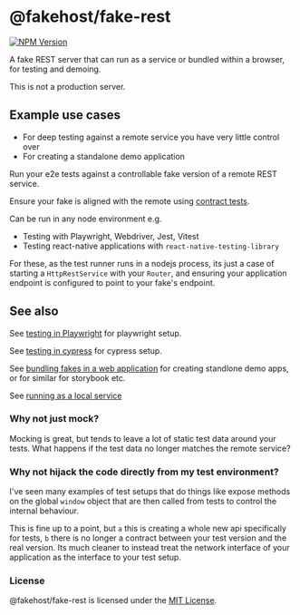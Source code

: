 # @fakehost/fake-rest

[![NPM Version][npm-image]][npm-url]

A fake REST server that can run as a service or bundled within a browser, for testing and demoing.

This is not a production server. 

## Example use cases

- For deep testing against a remote service you have very little control over
- For creating a standalone demo application

Run your e2e tests against a controllable fake version of a remote REST service.

Ensure your fake is aligned with the remote using [contract tests](https://martinfowler.com/bliki/ContractTest.html). 

Can be run in any node environment e.g. 

- Testing with Playwright, Webdriver, Jest, Vitest
- Testing react-native applications with `react-native-testing-library`

For these, as the test runner runs in a nodejs process, its just a case of 
starting a `HttpRestService` with your `Router`, and ensuring your application
endpoint is configured to point to your fake's endpoint. 


## See also

See [testing in Playwright](https://github.com/ilikejames/fakehost/tree/master/packages/test-playwright) for playwright setup.

See [testing in cypress](https://github.com/ilikejames/fakehost/tree/master/packages/test-cypress) for cypress setup.

See [bundling fakes in a web application](https://github.com/ilikejames/fakehost/tree/master/packages/test-web-app/src/index.tsx) for creating standlone demo apps, or for similar for storybook etc. 

See [running as a local service](https://github.com/ilikejames/fakehost/tree/master/packages/signalr/signalr-test-fake-svc/src/start.ts)



### Why not just mock?

Mocking is great, but tends to leave a lot of static test data around your tests. 
What happens if the test data no longer matches the remote service? 

### Why not hijack the code directly from my test environment? 

I've seen many examples of test setups that do things like expose methods on the 
global `window` object that are then called from tests to control the internal behaviour. 

This is fine up to a point, but `a` this is creating a whole new api specifically for tests,
`b` there is no longer a contract between your test version and the real version. Its 
much cleaner to instead treat the network interface of your application as the interface 
to your test setup. 



### License

@fakehost/fake-rest is licensed under the [MIT License](https://mit-license.org/).


[npm-image]: https://img.shields.io/npm/v/@fakehost/fake-rest.svg
[npm-url]: https://npmjs.org/package/@fakehost/fake-rest



